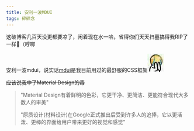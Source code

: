 ```yaml
---
title: 安利一波MDUI
tags: 碎碎念
---
```


这破博客几百天没更都要凉了，闲着现在水一哈，省得你们天天扫墓搞得我RIP了一样:see_no_evil:（哼唧<br><br>安利一波mdui，说实话[mdui][mdui]是我目前用过的最舒服的CSS框架![哈哈][funnycry]

~~应该说我中了Material Design的毒~~


> "Material Design有着鲜明的色彩，它更干净、更简洁、更能符合现代大多数人的审美"
>
> "原质设计(材料设计)在Google正式推出后受到许多人的追捧，它以更活泼、更棒的界面给用户带来更好的视觉和感觉"



[mdui]: https://www.mdui.org
[funnycry]: /exp/funnycry.png
